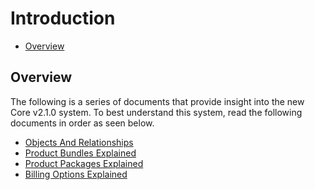 # Introduction

 - [Overview](#markdown-header-overview)
 

## Overview
The following is a series of documents that provide insight into the new
Core v2.1.0 system. To best understand this system, read the following 
documents in order as seen below.

 - [Objects And Relationships](introduction/ObjectsAndRelationships)
 - [Product Bundles Explained](introduction/ProductBundlesExplained)
 - [Product Packages Explained](introduction/ProductPackagesExplained)
 - [Billing Options Explained](introduction/BillingOptionsExplained)
